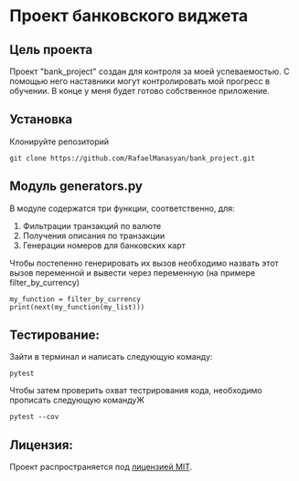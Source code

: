 # Проект банковского виджета
## Цель проекта
Проект "bank_project" создан для контроля за моей успеваемостью.
С помощью него наставники могут контролировать мой прогресс в обучении.
В конце у меня будет готово собственное приложение.
## Установка
Клонируйте репозиторий
```
git clone https://github.com/RafaelManasyan/bank_project.git
```
## Модуль generators.py
В модуле содержатся три функции, соответственно, для:
1. Фильтрации транзакций по валюте
2. Получения описания по транзакции
3. Генерации номеров для банковских карт

Чтобы постепенно генерировать их вызов необходимо назвать этот вызов переменной и вывести через переменную (на примере filter_by_currency)
```
my_function = filter_by_currency
print(next(my_function(my_list)))
```
## Тестирование:
Зайти в терминал и написать следующую команду:
```
pytest
```
Чтобы затем проверить охват тестрирования кода, необходимо прописать следующую командуЖ
```
pytest --cov
```
## Лицензия:
Проект распространяется под [лицензией MIT](LICENSE).
